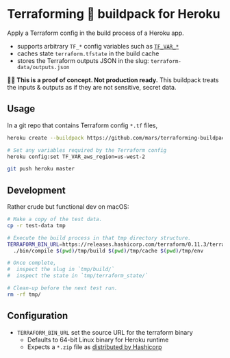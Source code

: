 Terraforming 🌱 buildpack for Heroku
==================================

Apply a Terraform config in the build process of a Heroku app.

* supports arbitrary `TF_*` config variables such as [`TF_VAR_*`](https://www.terraform.io/docs/configuration/variables.html#environment-variables)
* caches state `terraform.tfstate` in the build cache
* stores the Terraform outputs JSON in the slug: `terraform-data/outputs.json`

🚨🔬 **This is a proof of concept. Not production ready.** This buildpack treats the inputs & outputs as if they are not sensitive, secret data.

Usage
-----

In a git repo that contains Terraform config `*.tf` files,

```bash
heroku create --buildpack https://github.com/mars/terraforming-buildpack

# Set any variables required by the Terraform config
heroku config:set TF_VAR_aws_region=us-west-2

git push heroku master
```

Development
-----------

Rather crude but functional dev on macOS:

```bash
# Make a copy of the test data.
cp -r test-data tmp

# Execute the build process in that tmp directory structure.
TERRAFORM_BIN_URL=https://releases.hashicorp.com/terraform/0.11.3/terraform_0.11.3_darwin_amd64.zip \
  ./bin/compile $(pwd)/tmp/build $(pwd)/tmp/cache $(pwd)/tmp/env

# Once complete,
#  inspect the slug in `tmp/build/`
#  inspect the state in `tmp/terraform_state/`

# Clean-up before the next test run.
rm -rf tmp/
```

Configuration
-------------

* `TERRAFORM_BIN_URL` set the source URL for the terraform binary
  * Defaults to 64-bit Linux binary for Heroku runtime
  * Expects a `*.zip` file as [distributed by Hashicorp](https://www.terraform.io/downloads.html)
